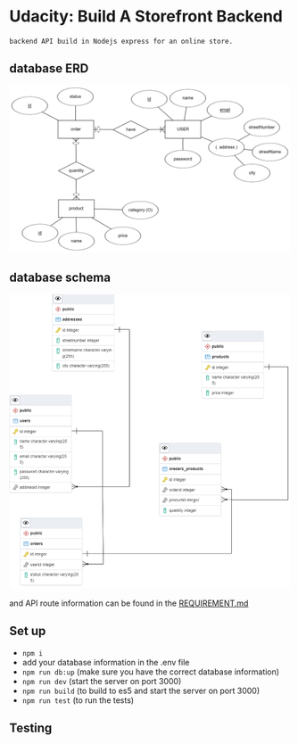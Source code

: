# Udacity: Build A Storefront Backend

    backend API build in Nodejs express for an online store.

## database ERD

!['migrate database'](./docs/ERD.png)

## database schema

!['migrate database'](./docs/Schema.png)

and API route information can be found in the [REQUIREMENT.md](REQUIREMENTS.md)

## Set up

- `npm i`
- add your database information in the .env file
- `npm run db:up` (make sure you have the correct database information)
- `npm run dev` (start the server on port 3000)
- `npm run build` (to build to es5 and start the server on port 3000)
- `npm run test` (to run the tests)

## Testing
